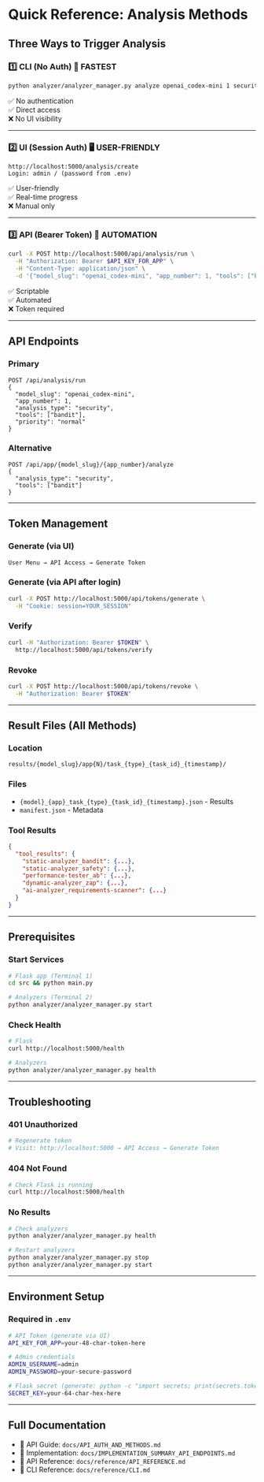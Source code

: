 # Quick Reference: Analysis Methods

## Three Ways to Trigger Analysis

### 1️⃣ CLI (No Auth) 🚀 FASTEST
```bash
python analyzer/analyzer_manager.py analyze openai_codex-mini 1 security --tools bandit
```
✅ No authentication  
✅ Direct access  
❌ No UI visibility  

---

### 2️⃣ UI (Session Auth) 🖥️ USER-FRIENDLY
```
http://localhost:5000/analysis/create
Login: admin / (password from .env)
```
✅ User-friendly  
✅ Real-time progress  
❌ Manual only  

---

### 3️⃣ API (Bearer Token) 🔐 AUTOMATION
```bash
curl -X POST http://localhost:5000/api/analysis/run \
  -H "Authorization: Bearer $API_KEY_FOR_APP" \
  -H "Content-Type: application/json" \
  -d '{"model_slug": "openai_codex-mini", "app_number": 1, "tools": ["bandit"]}'
```
✅ Scriptable  
✅ Automated  
❌ Token required  

---

## API Endpoints

### Primary
```
POST /api/analysis/run
{
  "model_slug": "openai_codex-mini",
  "app_number": 1,
  "analysis_type": "security",
  "tools": ["bandit"],
  "priority": "normal"
}
```

### Alternative
```
POST /api/app/{model_slug}/{app_number}/analyze
{
  "analysis_type": "security",
  "tools": ["bandit"]
}
```

---

## Token Management

### Generate (via UI)
```
User Menu → API Access → Generate Token
```

### Generate (via API after login)
```bash
curl -X POST http://localhost:5000/api/tokens/generate \
  -H "Cookie: session=YOUR_SESSION"
```

### Verify
```bash
curl -H "Authorization: Bearer $TOKEN" \
  http://localhost:5000/api/tokens/verify
```

### Revoke
```bash
curl -X POST http://localhost:5000/api/tokens/revoke \
  -H "Authorization: Bearer $TOKEN"
```

---

## Result Files (All Methods)

### Location
```
results/{model_slug}/app{N}/task_{type}_{task_id}_{timestamp}/
```

### Files
- `{model}_{app}_task_{type}_{task_id}_{timestamp}.json` - Results
- `manifest.json` - Metadata

### Tool Results
```json
{
  "tool_results": {
    "static-analyzer_bandit": {...},
    "static-analyzer_safety": {...},
    "performance-tester_ab": {...},
    "dynamic-analyzer_zap": {...},
    "ai-analyzer_requirements-scanner": {...}
  }
}
```

---

## Prerequisites

### Start Services
```bash
# Flask app (Terminal 1)
cd src && python main.py

# Analyzers (Terminal 2)
python analyzer/analyzer_manager.py start
```

### Check Health
```bash
# Flask
curl http://localhost:5000/health

# Analyzers
python analyzer/analyzer_manager.py health
```

---

## Troubleshooting

### 401 Unauthorized
```bash
# Regenerate token
# Visit: http://localhost:5000 → API Access → Generate Token
```

### 404 Not Found
```bash
# Check Flask is running
curl http://localhost:5000/health
```

### No Results
```bash
# Check analyzers
python analyzer/analyzer_manager.py health

# Restart analyzers
python analyzer/analyzer_manager.py stop
python analyzer/analyzer_manager.py start
```

---

## Environment Setup

### Required in `.env`
```bash
# API Token (generate via UI)
API_KEY_FOR_APP=your-48-char-token-here

# Admin credentials
ADMIN_USERNAME=admin
ADMIN_PASSWORD=your-secure-password

# Flask secret (generate: python -c "import secrets; print(secrets.token_hex(32))")
SECRET_KEY=your-64-char-hex-here
```

---

## Full Documentation
- 📘 API Guide: `docs/API_AUTH_AND_METHODS.md`
- 📗 Implementation: `docs/IMPLEMENTATION_SUMMARY_API_ENDPOINTS.md`
- 📕 API Reference: `docs/reference/API_REFERENCE.md`
- 📙 CLI Reference: `docs/reference/CLI.md`
